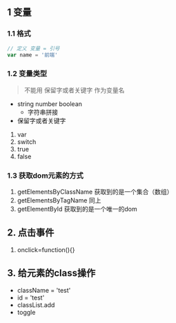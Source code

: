 ## 1 变量
### 1.1 格式
```js
// 定义 变量 = 引号
var name = '前端'
```
### 1.2 变量类型
> 不能用 保留字或者关键字 作为变量名
- string number boolean
  - 字符串拼接
- 保留字或者关键字
1. var
2. switch
3. true
4. false
### 1.3 获取dom元素的方式
1. getElementsByClassName 获取到的是一个集合（数组）
2. getElementsByTagName 同上
3. getElementById 获取到的是一个唯一的dom
## 2. 点击事件
1. onclick=function(){}
## 3. 给元素的class操作
- className = 'test'
- id = 'test'
- classList.add
- toggle
